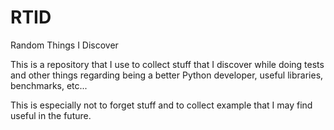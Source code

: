 # RTID
Random Things I Discover

This is a repository that I use to collect stuff that I discover while doing tests and other things regarding being a better Python developer, useful libraries, benchmarks, etc...

This is especially not to forget stuff and to collect example that I may find useful in the future.
